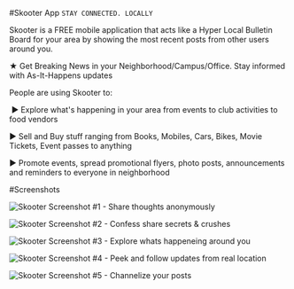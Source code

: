 #Skooter App
`STAY CONNECTED. LOCALLY`

Skooter is a FREE mobile application that acts like a Hyper Local Bulletin Board for your area by showing the most recent posts from other users around you.

★ Get Breaking News in your Neighborhood/Campus/Office. Stay informed with As-It-Happens updates

People are using Skooter to:

 ► Explore what's happening in your area from events to club activities to food vendors

► Sell and Buy stuff ranging from Books, Mobiles, Cars, Bikes, Movie Tickets, Event passes to anything

► Promote events, spread promotional flyers, photo posts, announcements and reminders to everyone in neighborhood

#Screenshots

![Skooter Screenshot #1 - Share thoughts anonymously](https://raw.githubusercontent.com/aayushranaut/skooterapp/master/screenshots/1.png)

![Skooter Screenshot #2 - Confess share secrets & crushes](https://raw.githubusercontent.com/aayushranaut/skooterapp/master/screenshots/2.png)

![Skooter Screenshot #3 - Explore whats happeneing around you](https://raw.githubusercontent.com/aayushranaut/skooterapp/master/screenshots/3.png)

![Skooter Screenshot #4 - Peek and follow updates from real location](https://raw.githubusercontent.com/aayushranaut/skooterapp/master/screenshots/4.png)

![Skooter Screenshot #5 - Channelize your posts](https://raw.githubusercontent.com/aayushranaut/skooterapp/master/screenshots/5.png)